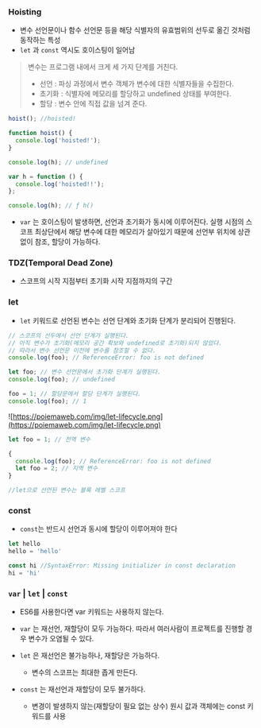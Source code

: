 ### **Hoisting**

- 변수 선언문이나 함수 선언문 등을 해당 식별자의 유효범위의 선두로 옮긴 것처럼 동작하는 특성
- `let` 과 `const` 역시도 호이스팅이 일어남

> 변수는 프로그램 내에서 크게 세 가지 단계를 거친다.
>
> - 선언 : 파싱 과정에서 변수 객체가 변수에 대한 식별자들을 수집한다.
> - 초기화 : 식별자에 메모리를 할당하고 undefined 상태를 부여한다.
> - 할당 : 변수 안에 직접 값을 넘겨 준다.

```js
hoist(); //hoisted!

function hoist() {
  console.log('hoisted!');
}

console.log(h); // undefined

var h = function () {
  console.log('hoisted!!');
};

console.log(h); // ƒ h()
```

- `var` 는 호이스팅이 발생하면, 선언과 초기화가 동시에 이루어진다. 실행 시점의 스코프 최상단에서 해당 변수에 대한 메모리가 살아있기 때문에 선언부 위치에 상관 없이 참조, 할당이 가능하다.

### **TDZ(Temporal Dead Zone)**

- 스코프의 시작 지점부터 초기화 시작 지점까지의 구간

### **let**

- `let` 키워드로 선언된 변수는 선언 단계와 초기화 단계가 분리되어 진행된다.

```js
// 스코프의 선두에서 선언 단계가 실행된다.
// 아직 변수가 초기화(메모리 공간 확보와 undefined로 초기화)되지 않았다.
// 따라서 변수 선언문 이전에 변수를 참조할 수 없다.
console.log(foo); // ReferenceError: foo is not defined

let foo; // 변수 선언문에서 초기화 단계가 실행된다.
console.log(foo); // undefined

foo = 1; // 할당문에서 할당 단계가 실행된다.
console.log(foo); // 1
```

![https://poiemaweb.com/img/let-lifecycle.png](https://poiemaweb.com/img/let-lifecycle.png)

```js
let foo = 1; // 전역 변수

{
  console.log(foo); // ReferenceError: foo is not defined
  let foo = 2; // 지역 변수
}

//let으로 선언된 변수는 블록 레벨 스코프
```

### **const**

- `const`는 반드시 선언과 동시에 할당이 이루어져야 한다

```js
let hello
hello = 'hello'

const hi //SyntaxError: Missing initializer in const declaration
hi = 'hi'
```

### **`var` | `let` | `const`**

- ES6를 사용한다면 var 키워드는 사용하지 않는다.

- `var` 는 재선언, 재할당이 모두 가능하다. 따라서 여러사람이 프로젝트를 진행할 경우 변수가 오염될 수 있다.
- `let` 은 재선언은 불가능하나, 재할당은 가능하다.
  - 변수의 스코프는 최대한 좁게 만든다.
- `const` 는 재선언과 재할당이 모두 불가하다.
  - 변경이 발생하지 않는(재할당이 필요 없는 상수) 원시 값과 객체에는 const 키워드를 사용
